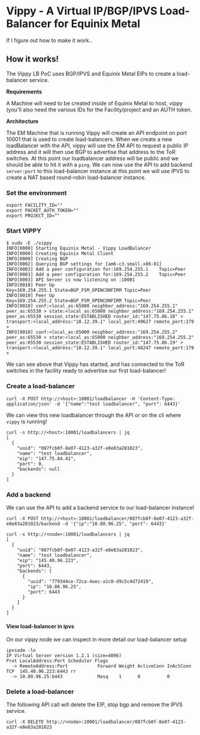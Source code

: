 # Vippy - A Virtual IP/BGP/IPVS Load-Balancer for Equinix Metal

If I figure out how to make it work..

## How it works!

The Vippy LB PoC uses BGP/IPVS and Equinix Metal EIPs to create a load-balancer service.

**Requirements**

A Machine will need to be created inside of Equinix Metal to host, vippy (you'll also need the various IDs for the Facility/project and an AUTH token.

**Architecture**

The EM Machine that is running Vippy will create an API endpoint on port 10001 that is used to create load-balancers. When we create a new loadBalancer with the API, vippy will use the EM API to request a public IP address and it will then use BGP to advertise that address to the ToR switches. At this point our loadbalancer address will be public and we should be able to hit it with a `ping`. We can now use the API to add backend `server:port` to this load-balancer instance at this point we will use IPVS to create a NAT based round-robin load-balancer instance. 

### Set the environment

```
export FACILITY_ID=""
export PACKET_AUTH_TOKEN=""
export PROJECT_ID=""
```

### Start VIPPY

```
$ sudo -E ./vippy 
INFO[0000] Starting Equinix Metal - Vippy LoadBalancer  
INFO[0000] Creating Equinix Metal Client                
INFO[0000] Creating BGP                                 
INFO[0002] Querying BGP settings for [am6-c3.small.x86-01] 
INFO[0003] Add a peer configuration for:169.254.255.1    Topic=Peer
INFO[0003] Add a peer configuration for:169.254.255.2    Topic=Peer
INFO[0003] API Server is now listening on :10001        
INFO[0010] Peer Up                                       Key=169.254.255.1 State=BGP_FSM_OPENCONFIRM Topic=Peer
INFO[0010] Peer Up                                       Key=169.254.255.2 State=BGP_FSM_OPENCONFIRM Topic=Peer
INFO[0010] conf:<local_as:65000 neighbor_address:"169.254.255.1" peer_as:65530 > state:<local_as:65000 neighbor_address:"169.254.255.1" peer_as:65530 session_state:ESTABLISHED router_id:"147.75.86.18" > transport:<local_address:"10.12.39.1" local_port:49627 remote_port:179 >  
INFO[0010] conf:<local_as:65000 neighbor_address:"169.254.255.2" peer_as:65530 > state:<local_as:65000 neighbor_address:"169.254.255.2" peer_as:65530 session_state:ESTABLISHED router_id:"147.75.86.19" > transport:<local_address:"10.12.39.1" local_port:48247 remote_port:179 >  
```

We can see above that Vippy has started, and has connected to the ToR switches in the facility ready to advertise our first load-balancer!

### Create a load-balancer

`curl -X POST http://<host>:10001/loadbalancer -H 'Content-Type: application/json' -d '{"name":"test loadbalancer", "port": 6443}'`

We can view this new loadbalancer through the API or on the cli where `vippy` is running!

```
curl -s http://<host>:10001/loadbalancers | jq
[
  {
    "uuid": "087fcb0f-8e07-4123-a32f-e8e83a281023",
    "name": "test loadbalancer",
    "eip": "147.75.84.41",
    "port": 0,
    "backends": null
  }
]
```

### Add a backend

We can use the API to add a backend service to our load-balancer instance!

`curl -X POST http://<host>:10001/loadbalancer/087fcb0f-8e07-4123-a32f-e8e83a281023/backend -d '{"ip":"10.80.96.25", "port": 6443}'`

```
curl -s http://<node>:10001/loadbalancers | jq
[
  {
    "uuid": "087fcb0f-8e07-4123-a32f-e8e83a281023",
    "name": "test loadbalancer",
    "eip": "145.40.96.223",
    "port": 6443,
    "backends": [
      {
        "uuid": "779344ce-72ca-4aec-a1c0-d9c5c4d72419",
        "ip": "10.80.96.25",
        "port": 6443
      }
    ]
  }
]
```

#### View load-balancer in ipvs

On our vippy node we can inspect in more detail our load-balancer setup

```
ipvsadm -ln
IP Virtual Server version 1.2.1 (size=4096)
Prot LocalAddress:Port Scheduler Flags
  -> RemoteAddress:Port           Forward Weight ActiveConn InActConn
TCP  145.40.96.223:6443 rr
  -> 10.80.96.25:6443             Masq    1      0          0
  ```

### Delete a load-balancer

The following API call will delete the EIP, stop bgp and remove the IPVS service.
```
curl -X DELETE http://<node>:10001/loadbalancer/087fcb0f-8e07-4123-a32f-e8e83a281023
```
